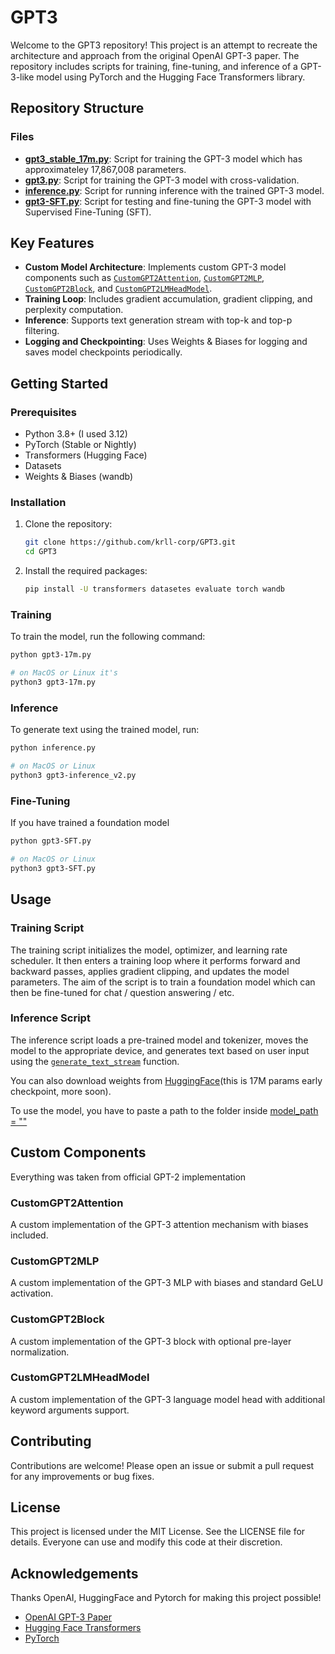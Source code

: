 # GPT3

Welcome to the GPT3 repository! This project is an attempt to recreate the architecture and approach from the original OpenAI GPT-3 paper. The repository includes scripts for training, fine-tuning, and inference of a GPT-3-like model using PyTorch and the Hugging Face Transformers library.

## Repository Structure
### Files

- **[gpt3_stable_17m.py](gpt3_stable_17m.py)**: Script for training the GPT-3 model which has approximateley 17,867,008 parameters.
- **[gpt3.py](gpt3.py)**: Script for training the GPT-3 model with cross-validation.
- **[inference.py](inference.py)**: Script for running inference with the trained GPT-3 model.
- **[gpt3-SFT.py](gpt3-SFT.py)**: Script for testing and fine-tuning the GPT-3 model with Supervised Fine-Tuning (SFT).

## Key Features

- **Custom Model Architecture**: Implements custom GPT-3 model components such as [`CustomGPT2Attention`](gpt3-17m.py#L136), [`CustomGPT2MLP`](gpt3-17m.py#L143), [`CustomGPT2Block`](gpt3-17m.py#L150), and [`CustomGPT2LMHeadModel`](gpt3-17m.py#L235).
- **Training Loop**: Includes gradient accumulation, gradient clipping, and perplexity computation.
- **Inference**: Supports text generation stream with top-k and top-p filtering.
- **Logging and Checkpointing**: Uses Weights & Biases for logging and saves model checkpoints periodically.

## Getting Started

### Prerequisites

- Python 3.8+ (I used 3.12)
- PyTorch (Stable or Nightly)
- Transformers (Hugging Face)
- Datasets
- Weights & Biases (wandb)

### Installation

1. Clone the repository:
    ```sh
    git clone https://github.com/krll-corp/GPT3.git
    cd GPT3
    ```

2. Install the required packages:
    ```sh
    pip install -U transformers datasetes evaluate torch wandb
    ```

### Training

To train the model, run the following command:

```sh
python gpt3-17m.py

# on MacOS or Linux it's 
python3 gpt3-17m.py

```

### Inference

To generate text using the trained model, run:

```sh
python inference.py

# on MacOS or Linux
python3 gpt3-inference_v2.py
```

### Fine-Tuning

If you have trained a foundation model 
```sh
python gpt3-SFT.py

# on MacOS or Linux
python3 gpt3-SFT.py
```

## Usage

### Training Script

The training script initializes the model, optimizer, and learning rate scheduler. It then enters a training loop where it performs forward and backward passes, applies gradient clipping, and updates the model parameters. The aim of the script is to train a foundation model which can then be fine-tuned for chat / question answering / etc.

### Inference Script

The inference script loads a pre-trained model and tokenizer, moves the model to the appropriate device, and generates text based on user input using the [`generate_text_stream`](inference.py#L246) function.

You can also download weights from [HuggingFace](k050506koch/GPT3-dev)(this is 17M params early checkpoint, more soon).

To use the model, you have to paste a path to the folder inside [model_path = ""](inference.py#L310)

## Custom Components

Everything was taken from official GPT-2 implementation 

### CustomGPT2Attention

A custom implementation of the GPT-3 attention mechanism with biases included.

### CustomGPT2MLP

A custom implementation of the GPT-3 MLP with biases and standard GeLU activation.

### CustomGPT2Block

A custom implementation of the GPT-3 block with optional pre-layer normalization.

### CustomGPT2LMHeadModel

A custom implementation of the GPT-3 language model head with additional keyword arguments support.

## Contributing

Contributions are welcome! Please open an issue or submit a pull request for any improvements or bug fixes.

## License

This project is licensed under the MIT License. See the LICENSE file for details. Everyone can use and modify this code at their discretion.

## Acknowledgements

Thanks OpenAI, HuggingFace and Pytorch for making this project possible!

- [OpenAI GPT-3 Paper](https://arxiv.org/abs/2005.14165)
- [Hugging Face Transformers](https://github.com/huggingface/transformers)
- [PyTorch](https://pytorch.org/)
